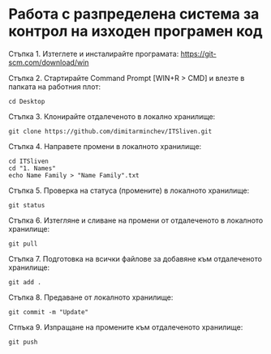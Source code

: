 # Работа с разпределена система за контрол на изходен програмен код

Стъпка 1. Изтеглете и инсталирайте програмата:
https://git-scm.com/download/win

Стъпка 2. Стартирайте Command Prompt [WIN+R > CMD] и влезте в папката на работния плот:
```
cd Desktop
```
Стъпка 3. Клонирайте отдалеченото в локално хранилище:
```
git clone https://github.com/dimitarminchev/ITSliven.git
```
Стъпка 4. Направете промени в локалното хранилище:
```
cd ITSliven
cd "1. Names"
echo Name Family > "Name Family".txt
```
Стъпка 5. Проверка на статуса (промените) в локалното хранилище:
```
git status
```
Стъпка 6. Изтегляне и сливане на промени от отдалеченото в локалното хранилище:
```
git pull
```
Стъпка 7. Подготовка на всички файлове за добавяне към отдалеченото хранилище:
```
git add .
```
Стъпка 8. Предаване от локалното хранилище:
```
git commit -m "Update"
```
Стпъка 9. Изпращане на промените към отдалеченото хранилище:
```
git push
```

